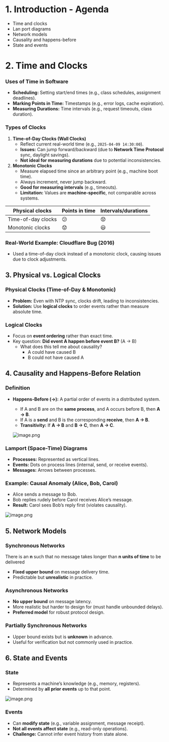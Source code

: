 # 1. Introduction - Agenda

- Time and clocks
- Lan port diagrams
- Network models
- Causality and happens-before
- State and events

# 2. Time and Clocks

### **Uses of Time in Software**

- **Scheduling:** Setting start/end times (e.g., class schedules, assignment deadlines).
- **Marking Points in Time:** Timestamps (e.g., error logs, cache expiration).
- **Measuring Durations:** Time intervals (e.g., request timeouts, class duration).

### **Types of Clocks**

1. **Time-of-Day Clocks (Wall Clocks)**
    - Reflect current real-world time (e.g., `2025-04-09 14:30:00`).
    - **Issues:** Can jump forward/backward (due to **Network Time Protocol** sync, daylight savings).
    - **Not ideal for measuring durations** due to potential inconsistencies.
2. **Monotonic Clocks**
    - Measure elapsed time since an arbitrary point (e.g., machine boot time).
    - Always increment, never jump backward.
    - **Good for measuring intervals** (e.g., timeouts).
    - **Limitation:** Values are **machine-specific**, not comparable across systems.

| Physical clocks | Points in time | Intervals/durations |
| --- | --- | --- |
| Time-of-day clocks | 😕 | 😟 |
| Monotonic clocks | 😟 | 😃 |

### **Real-World Example: Cloudflare Bug (2016)**

- Used a time-of-day clock instead of a monotonic clock, causing issues due to clock adjustments.

## **3. Physical vs. Logical Clocks**

### **Physical Clocks (Time-of-Day & Monotonic)**

- **Problem:** Even with NTP sync, clocks drift, leading to inconsistencies.
- **Solution:** Use **logical clocks** to order events rather than measure absolute time.

### **Logical Clocks**

- Focus on **event ordering** rather than exact time.
- Key question: **Did event A happen before event B?** (A → B)
    - What does this tell me about causality?
        - A could have caused B
        - B could not have caused A

## **4. Causality and Happens-Before Relation**

### **Definition**

- **Happens-Before (→):** A partial order of events in a distributed system.
    - If A and B are on the **same process**, and A occurs before B, then **A → B**.
    - If A is a **send** and B is the corresponding **receive**, then **A → B**.
    - **Transitivity:** If **A → B** and **B → C**, then **A → C**.
    
    ![image.png](attachment:83b344e6-7e78-449d-ba58-9080497e27b4:image.png)
    

### **Lamport (Space-Time) Diagrams**

- **Processes:** Represented as vertical lines.
- **Events:** Dots on process lines (internal, send, or receive events).
- **Messages:** Arrows between processes.

### **Example: Causal Anomaly (Alice, Bob, Carol)**

- Alice sends a message to Bob.
- Bob replies rudely before Carol receives Alice’s message.
- **Result:** Carol sees Bob’s reply first (violates causality).

![image.png](attachment:f4078263-1b0e-49fe-82eb-956cec2e0b0b:image.png)

## **5. Network Models**

### **Synchronous Networks**

There is an **n** such that no message takes longer than **n units of time** to be delivered

- **Fixed upper bound** on message delivery time.
- Predictable but **unrealistic** in practice.

### **Asynchronous Networks**

- **No upper bound** on message latency.
- More realistic but harder to design for (must handle unbounded delays).
- **Preferred model** for robust protocol design.

### **Partially Synchronous Networks**

- Upper bound exists but is **unknown** in advance.
- Useful for verification but not commonly used in practice.

## **6. State and Events**

### **State**

- Represents a machine’s knowledge (e.g., memory, registers).
- Determined by **all prior events** up to that point.

![image.png](attachment:9adc840f-3d99-4020-9dd7-05dedc312490:image.png)

### **Events**

- Can **modify state** (e.g., variable assignment, message receipt).
- **Not all events affect state** (e.g., read-only operations).
- **Challenge:** Cannot infer event history from state alone.
